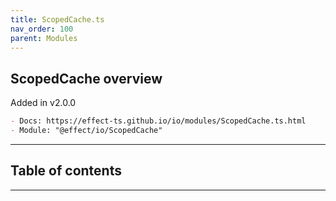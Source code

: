 ```yaml
---
title: ScopedCache.ts
nav_order: 100
parent: Modules
---
```


## ScopedCache overview

Added in v2.0.0

```md
- Docs: https://effect-ts.github.io/io/modules/ScopedCache.ts.html
- Module: "@effect/io/ScopedCache"
```

---

<h2 class="text-delta">Table of contents</h2>

---
